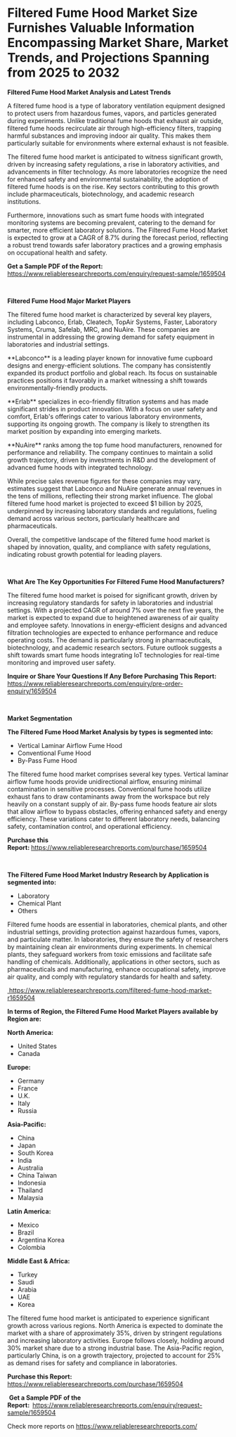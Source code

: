 <p><h1>Filtered Fume Hood Market Size Furnishes Valuable Information Encompassing Market Share, Market Trends, and Projections Spanning from 2025 to 2032</h1></p><p><strong>Filtered Fume Hood Market Analysis and Latest Trends</strong></p>
<p><p>A filtered fume hood is a type of laboratory ventilation equipment designed to protect users from hazardous fumes, vapors, and particles generated during experiments. Unlike traditional fume hoods that exhaust air outside, filtered fume hoods recirculate air through high-efficiency filters, trapping harmful substances and improving indoor air quality. This makes them particularly suitable for environments where external exhaust is not feasible.</p><p>The filtered fume hood market is anticipated to witness significant growth, driven by increasing safety regulations, a rise in laboratory activities, and advancements in filter technology. As more laboratories recognize the need for enhanced safety and environmental sustainability, the adoption of filtered fume hoods is on the rise. Key sectors contributing to this growth include pharmaceuticals, biotechnology, and academic research institutions.</p><p>Furthermore, innovations such as smart fume hoods with integrated monitoring systems are becoming prevalent, catering to the demand for smarter, more efficient laboratory solutions. The Filtered Fume Hood Market is expected to grow at a CAGR of 8.7% during the forecast period, reflecting a robust trend towards safer laboratory practices and a growing emphasis on occupational health and safety.</p></p>
<p><strong>Get a Sample PDF of the Report:&nbsp;</strong> <a href="https://www.reliableresearchreports.com/enquiry/request-sample/1659504?utm_campaign=2593&utm_medium=2&utm_source=Github&utm_content=ia&utm_term=08042025&utm_id=filtered-fume-hood">https://www.reliableresearchreports.com/enquiry/request-sample/1659504</a></p>
<p>&nbsp;</p>
<p><strong>Filtered Fume Hood Major Market Players</strong></p>
<p><p>The filtered fume hood market is characterized by several key players, including Labconco, Erlab, Cleatech, TopAir Systems, Faster, Laboratory Systems, Cruma, Safelab, MRC, and NuAire. These companies are instrumental in addressing the growing demand for safety equipment in laboratories and industrial settings.</p><p>**Labconco** is a leading player known for innovative fume cupboard designs and energy-efficient solutions. The company has consistently expanded its product portfolio and global reach. Its focus on sustainable practices positions it favorably in a market witnessing a shift towards environmentally-friendly products.</p><p>**Erlab** specializes in eco-friendly filtration systems and has made significant strides in product innovation. With a focus on user safety and comfort, Erlab's offerings cater to various laboratory environments, supporting its ongoing growth. The company is likely to strengthen its market position by expanding into emerging markets.</p><p>**NuAire** ranks among the top fume hood manufacturers, renowned for performance and reliability. The company continues to maintain a solid growth trajectory, driven by investments in R&D and the development of advanced fume hoods with integrated technology. </p><p>While precise sales revenue figures for these companies may vary, estimates suggest that Labconco and NuAire generate annual revenues in the tens of millions, reflecting their strong market influence. The global filtered fume hood market is projected to exceed $1 billion by 2025, underpinned by increasing laboratory standards and regulations, fueling demand across various sectors, particularly healthcare and pharmaceuticals.</p><p>Overall, the competitive landscape of the filtered fume hood market is shaped by innovation, quality, and compliance with safety regulations, indicating robust growth potential for leading players.</p></p>
<p>&nbsp;</p>
<p><strong>What Are The Key Opportunities For Filtered Fume Hood Manufacturers?</strong></p>
<p><p>The filtered fume hood market is poised for significant growth, driven by increasing regulatory standards for safety in laboratories and industrial settings. With a projected CAGR of around 7% over the next five years, the market is expected to expand due to heightened awareness of air quality and employee safety. Innovations in energy-efficient designs and advanced filtration technologies are expected to enhance performance and reduce operating costs. The demand is particularly strong in pharmaceuticals, biotechnology, and academic research sectors. Future outlook suggests a shift towards smart fume hoods integrating IoT technologies for real-time monitoring and improved user safety.</p></p>
<p><strong>Inquire or Share Your Questions If Any Before Purchasing This Report:</strong> <a href="https://www.reliableresearchreports.com/enquiry/pre-order-enquiry/1659504?utm_campaign=2593&utm_medium=2&utm_source=Github&utm_content=ia&utm_term=08042025&utm_id=filtered-fume-hood">https://www.reliableresearchreports.com/enquiry/pre-order-enquiry/1659504</a></p>
<p>&nbsp;</p>
<p><strong>Market Segmentation</strong></p>
<p><strong>The Filtered Fume Hood Market Analysis by types is segmented into:</strong></p>
<p><ul><li>Vertical Laminar Airflow Fume Hood</li><li>Conventional Fume Hood</li><li>By-Pass Fume Hood</li></ul></p>
<p><p>The filtered fume hood market comprises several key types. Vertical laminar airflow fume hoods provide unidirectional airflow, ensuring minimal contamination in sensitive processes. Conventional fume hoods utilize exhaust fans to draw contaminants away from the workspace but rely heavily on a constant supply of air. By-pass fume hoods feature air slots that allow airflow to bypass obstacles, offering enhanced safety and energy efficiency. These variations cater to different laboratory needs, balancing safety, contamination control, and operational efficiency.</p></p>
<p><strong>Purchase this Report:&nbsp;</strong><a href="https://www.reliableresearchreports.com/purchase/1659504?utm_campaign=2593&utm_medium=2&utm_source=Github&utm_content=ia&utm_term=08042025&utm_id=filtered-fume-hood">https://www.reliableresearchreports.com/purchase/1659504</a></p>
<p>&nbsp;</p>
<p><strong>The Filtered Fume Hood Market Industry Research by Application is segmented into:</strong></p>
<p><ul><li>Laboratory</li><li>Chemical Plant</li><li>Others</li></ul></p>
<p><p>Filtered fume hoods are essential in laboratories, chemical plants, and other industrial settings, providing protection against hazardous fumes, vapors, and particulate matter. In laboratories, they ensure the safety of researchers by maintaining clean air environments during experiments. In chemical plants, they safeguard workers from toxic emissions and facilitate safe handling of chemicals. Additionally, applications in other sectors, such as pharmaceuticals and manufacturing, enhance occupational safety, improve air quality, and comply with regulatory standards for health and safety.</p></p>
<p><a href="https://www.reliableresearchreports.com/filtered-fume-hood-market-r1659504?utm_campaign=2593&utm_medium=2&utm_source=Github&utm_content=ia&utm_term=08042025&utm_id=filtered-fume-hood">&nbsp;https://www.reliableresearchreports.com/filtered-fume-hood-market-r1659504</a></p>
<p><strong>In terms of Region, the Filtered Fume Hood Market Players available by Region are:</strong></p>
<p>
    <p> <strong> North America: </strong>
        <ul>
            <li>United States</li>
            <li>Canada</li>
        </ul>
        </p> 
    <p> <strong> Europe: </strong>
        <ul>
            <li>Germany</li>
            <li>France</li>
            <li>U.K.</li>
            <li>Italy</li>
            <li>Russia</li>
        </ul>
        </p> 
    <p> <strong> Asia-Pacific: </strong>
        <ul>
            <li>China</li>
            <li>Japan</li>
            <li>South Korea</li>
            <li>India</li>
            <li>Australia</li>
            <li>China Taiwan</li>
            <li>Indonesia</li>
            <li>Thailand</li>
            <li>Malaysia</li>
        </ul>
        </p> 
    <p> <strong> Latin America: </strong>
        <ul>
            <li>Mexico</li>
            <li>Brazil</li>
            <li>Argentina Korea</li>
            <li>Colombia</li>
        </ul>
        </p> 
    <p> <strong> Middle East & Africa: </strong>
        <ul>
            <li>Turkey</li>
            <li>Saudi</li>
            <li>Arabia</li>
            <li>UAE</li>
            <li>Korea</li>
        </ul>
    </p>
    </p>
<p><p>The filtered fume hood market is anticipated to experience significant growth across various regions. North America is expected to dominate the market with a share of approximately 35%, driven by stringent regulations and increasing laboratory activities. Europe follows closely, holding around 30% market share due to a strong industrial base. The Asia-Pacific region, particularly China, is on a growth trajectory, projected to account for 25% as demand rises for safety and compliance in laboratories.</p></p>
<p><strong>Purchase this Report: </strong><a href="https://www.reliableresearchreports.com/purchase/1659504?utm_campaign=2593&utm_medium=2&utm_source=Github&utm_content=ia&utm_term=08042025&utm_id=filtered-fume-hood">https://www.reliableresearchreports.com/purchase/1659504</a></p>
<p>&nbsp;<strong>Get a Sample PDF of the Report:&nbsp;&nbsp;</strong><a href="https://www.reliableresearchreports.com/enquiry/request-sample/1659504?utm_campaign=2593&utm_medium=2&utm_source=Github&utm_content=ia&utm_term=08042025&utm_id=filtered-fume-hood">https://www.reliableresearchreports.com/enquiry/request-sample/1659504</a></p>
<p><strong></strong></p>
<p>Check more reports on <a href="https://www.reliableresearchreports.com/?utm_campaign=2593&utm_medium=2&utm_source=Github&utm_content=ia&utm_term=08042025&utm_id=filtered-fume-hood">https://www.reliableresearchreports.com/</a></p>